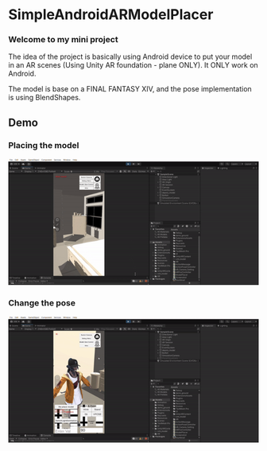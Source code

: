 # SimpleAndroidARModelPlacer
 
### Welcome to my mini project
The idea of the project is basically using Android device to put your model in an AR scenes (Using Unity AR foundation - plane ONLY). It ONLY work on Android.

The model is base on a FINAL FANTASY XIV, and the pose implementation is using BlendShapes.

## Demo

### Placing the model
![image](https://github.com/OrangeEgg1937/SimpleAndroidARModelPlacer/blob/main/placeModel.gif)

### Change the pose
![image](https://github.com/OrangeEgg1937/SimpleAndroidARModelPlacer/blob/main/changePose.gif)

